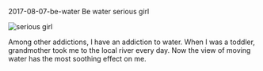 2017-08-07-be-water
Be water
serious girl

![serious girl](/posts/2017-08-07-be-water.jpg)

Among other addictions, I have an addiction to water. When I was a toddler, grandmother took me to the local river every day. Now the view of moving water has the most soothing effect on me.